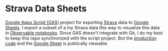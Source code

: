 # Strava Data Sheets

[Google Apps Script (GAS)](https://developers.google.com/apps-script) project for exporting [Strava](https://www.strava.com/about) data to [Google Sheets](https://www.google.com/sheets/about/). I export a subset of a my Strava data this way to visualize this data in [Observable notebooks](https://observablehq.com/collection/@stvkas/strava-gas-powered-vis). Since GAS doesn't integrate with Git, I do my best to keep this repo synchronized with the script project. But the [production code](https://docs.google.com/spreadsheets/d/189X1mZ3IxzOMxr6Y7WMnyRk9JaPFA7KO8coeGV5joHc/edit?usp=sharing) and the [Google Sheet](https://docs.google.com/spreadsheets/d/189X1mZ3IxzOMxr6Y7WMnyRk9JaPFA7KO8coeGV5joHc/edit?usp=sharing) is publically viewable.